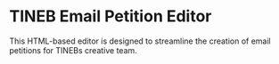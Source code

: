 # TINEB Email Petition Editor

This HTML-based editor is designed to streamline the creation of email petitions for TINEBs creative team.
